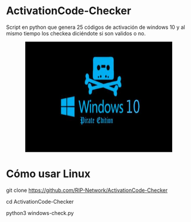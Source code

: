 # ActivationCode-Checker
Script en python que genera 25 códigos de activación de windows 10 y al mismo tiempo los checkea diciéndote si son validos o no.


<p align="center"> <img width="400" height="300" src="https://github.com/RIP-Network/ActivationCode-Checker/blob/main/Windows-10-pirata.jpg"> </p>

# Cómo usar Linux 

git clone https://github.com/RIP-Network/ActivationCode-Checker

cd ActivationCode-Checker

python3 windows-check.py


